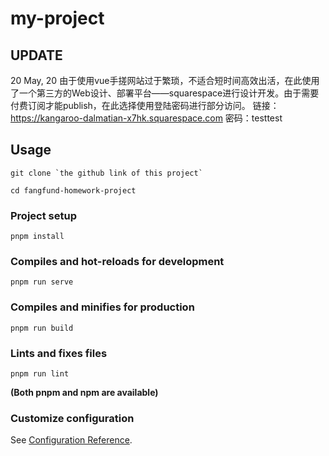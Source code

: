 # my-project

## UPDATE
20 May, 20
由于使用vue手搓网站过于繁琐，不适合短时间高效出活，在此使用了一个第三方的Web设计、部署平台——squarespace进行设计开发。由于需要付费订阅才能publish，在此选择使用登陆密码进行部分访问。
链接：https://kangaroo-dalmatian-x7hk.squarespace.com
密码：testtest

## Usage

```
git clone `the github link of this project`
```

```
cd fangfund-homework-project
```

### Project setup
```
pnpm install
```

### Compiles and hot-reloads for development
```
pnpm run serve
```

### Compiles and minifies for production
```
pnpm run build
```

### Lints and fixes files
```
pnpm run lint
```

**(Both pnpm and npm are available)**

### Customize configuration
See [Configuration Reference](https://cli.vuejs.org/config/).
